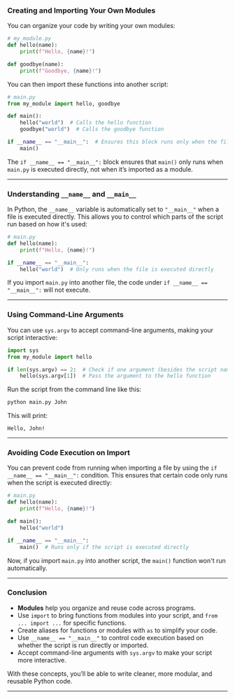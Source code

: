 
### **Creating and Importing Your Own Modules**

You can organize your code by writing your own modules:

```python
# my_module.py
def hello(name):
    print(f"Hello, {name}!")

def goodbye(name):
    print(f"Goodbye, {name}!")
```

You can then import these functions into another script:

```python
# main.py
from my_module import hello, goodbye

def main():
    hello("world")  # Calls the hello function
    goodbye("world")  # Calls the goodbye function

if __name__ == "__main__":  # Ensures this block runs only when the file is executed directly
    main()
```

The `if __name__ == "__main__":` block ensures that `main()` only runs when `main.py` is executed directly, not when it’s imported as a module.

---

### **Understanding `__name__` and `__main__`**

In Python, the `__name__` variable is automatically set to `"__main__"` when a file is executed directly. This allows you to control which parts of the script run based on how it's used:

```python
# main.py
def hello(name):
    print(f"Hello, {name}!")

if __name__ == "__main__":
    hello("world")  # Only runs when the file is executed directly
```

If you import `main.py` into another file, the code under `if __name__ == "__main__":` will not execute.

---

### **Using Command-Line Arguments**

You can use `sys.argv` to accept command-line arguments, making your script interactive:

```python
import sys
from my_module import hello

if len(sys.argv) == 2:  # Check if one argument (besides the script name) is passed
    hello(sys.argv[1])  # Pass the argument to the hello function
```

Run the script from the command line like this:

```bash
python main.py John
```

This will print:

```
Hello, John!
```

---

### **Avoiding Code Execution on Import**

You can prevent code from running when importing a file by using the `if __name__ == "__main__":` condition. This ensures that certain code only runs when the script is executed directly:

```python
# main.py
def hello(name):
    print(f"Hello, {name}!")

def main():
    hello("world")

if __name__ == "__main__":
    main()  # Runs only if the script is executed directly
```

Now, if you import `main.py` into another script, the `main()` function won't run automatically.

---

### **Conclusion**

- **Modules** help you organize and reuse code across programs.
- Use `import` to bring functions from modules into your script, and `from ... import ...` for specific functions.
- Create aliases for functions or modules with `as` to simplify your code.
- Use `__name__ == "__main__"` to control code execution based on whether the script is run directly or imported.
- Accept command-line arguments with `sys.argv` to make your script more interactive.

With these concepts, you’ll be able to write cleaner, more modular, and reusable Python code.

---

